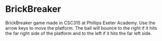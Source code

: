 # BrickBreaker
BrickBreaker game made in CSC315 at Phillips Exeter Academy.  Use the arrow keys to move the platform.  The ball will bounce to the right if it hits the far right side of the platform and to the left if it hits the far left side.

